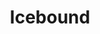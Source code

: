 ---
title: Icebound
year: 1934
opening_date: 1934-03-13
closing_date: 
layout: productions
featured_image: 
image_caption:
image_credit:
playbill:
category:
Theatre: Theatre Jacksonville
cast:
  Billy Dishinger: Billy Dishinger
  Clark Overton: Clark Overton
  Clifford Lowe: Cliffard Lowe
  Jane Crosby: Edith Pullen
  Nettie: Edna Holley
  Sadie Fellows: Elizabeth McKinnon
  Emma: Faith Hendren
  Orin: James Marron
  Doctor Curtis: John Elton
  Henry Jordan: Joseph Marron
  Judge Bradford: Kenneth Hunter
  Ben Jordan: Leon Corbin
  Hannah Mullett: Mary Elton
  Jim Jay: Montague Rosenberg
  Ella Jordan: Pearl DeMent
crew:
  Stage Manager: Arthur Bunch
  Director: Winston Fowler
understudies:
orchestra:
external_links:
---
